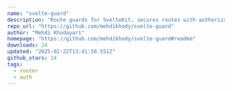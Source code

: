 ```yaml
---
name: "svelte-guard"
description: "Route guards for SvelteKit, secures routes with authorization logic."
repo_url: "https://github.com/mehdikhody/svelte-guard"
author: "Mehdi Khodayari"
homepage: "https://github.com/mehdikhody/svelte-guard#readme"
downloads: 24
updated: "2025-02-22T13:41:50.551Z"
github_stars: 14
tags: 
  - router
  - auth
---
```

